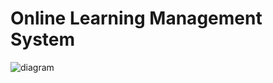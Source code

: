 # Online Learning Management System 

![diagram](https://github.com/NurulloNurmatov/Course/assets/122158864/02c32d66-5dc9-429f-abcf-471dbc0427a5)
